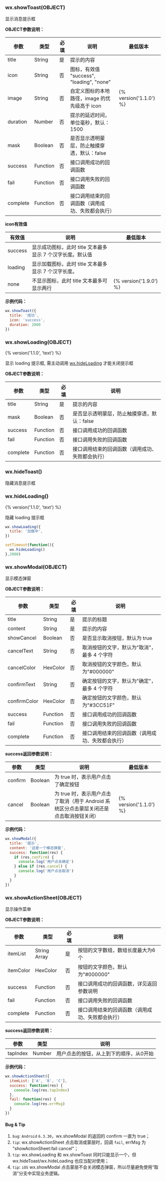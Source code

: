 ### wx.showToast(OBJECT)

显示消息提示框

**OBJECT参数说明：**

| 参数     | 类型     | 必填  | 说明                                            | 最低版本 |
| -------- | -------- | ----- | ----------------------------------------------- | -------- |
| title    | String   | 是    | 提示的内容                                      | |
| icon     | String   | 否    | 图标，有效值 "success", "loading", "none"       | |
| image    | String   | 否    | 自定义图标的本地路径，image 的优先级高于 icon   | {% version('1.1.0') %} |
| duration | Number   | 否    | 提示的延迟时间，单位毫秒，默认：1500            | |
| mask     | Boolean  | 否    | 是否显示透明蒙层，防止触摸穿透，默认：false     | |
| success  | Function | 否    | 接口调用成功的回调函数                          | |
| fail     | Function | 否    | 接口调用失败的回调函数                          | |
| complete | Function | 否    | 接口调用结束的回调函数（调用成功、失败都会执行）| |

**icon有效值**

| 有效值  | 说明                                                       | 最低版本 |
| ------- | ---------------------------------------------------------- | -------- |
| success | 显示成功图标，此时 title 文本最多显示 7 个汉字长度。默认值 |          |
| loading | 显示加载图标，此时 title 文本最多显示 7 个汉字长度。       |          |
| none    | 不显示图标，此时 title 文本最多可显示两行                  | {% version('1.9.0') %} |

**示例代码：**

```javascript
wx.showToast({
  title: '成功',
  icon: 'success',
  duration: 2000
})
```


### wx.showLoading(OBJECT)
{% version('1.1.0', 'text') %}

显示 loading 提示框, 需主动调用 [wx.hideLoading](#wxhideloading) 才能关闭提示框

**OBJECT参数说明：**

| 参数       | 类型       | 必填   | 说明                                       |
| -------- | -------- | ---- | ---------------------------------------- |
| title  | String | 是   | 提示的内容 |
| mask | Boolean | 否 | 是否显示透明蒙层，防止触摸穿透，默认：false |
| success  | Function | 否    | 接口调用成功的回调函数              |
| fail     | Function | 否    | 接口调用失败的回调函数              |
| complete | Function | 否    | 接口调用结束的回调函数（调用成功、失败都会执行） |


### wx.hideToast()
隐藏消息提示框

### wx.hideLoading()
{% version('1.1.0', 'text') %}

隐藏 loading 提示框

```javascript
wx.showLoading({
  title: '加载中',
})

setTimeout(function(){
  wx.hideLoading()
},2000)
```

### wx.showModal(OBJECT)

​显示模态弹窗

**OBJECT参数说明：**

| 参数       | 类型       | 必填   | 说明                                       |
| -------- | -------- | ---- | ---------------------------------------- |
| title  | String | 是   | 提示的标题 |
| content     | String | 是    | 提示的内容                       |
| showCancel     | Boolean | 否    | 是否显示取消按钮，默认为 true |
| cancelText | String | 否    | 取消按钮的文字，默认为"取消"，最多 4 个字符            |
| cancelColor | HexColor | 否    | 取消按钮的文字颜色，默认为"#000000"           |
| confirmText  | String | 否    | 确定按钮的文字，默认为"确定"，最多 4 个字符                |
| confirmColor  | HexColor | 否    | 确定按钮的文字颜色，默认为"#3CC51F"              |
| success  | Function | 否    | 接口调用成功的回调函数          |
| fail     | Function | 否    | 接口调用失败的回调函数              |
| complete | Function | 否    | 接口调用结束的回调函数（调用成功、失败都会执行） |

**success返回参数说明：**

| 参数 | 类型 | 说明 | 最低版本 |
| ----- | ------ | ------ | ----- |
| confirm | Boolean | 为 true 时，表示用户点击了确定按钮 | |
| cancel | Boolean | 为 true 时，表示用户点击了取消（用于 Android 系统区分点击蒙层关闭还是点击取消按钮关闭）| {% version('1.1.0') %} |

**示例代码：**

```javascript
wx.showModal({
  title: '提示',
  content: '这是一个模态弹窗',
  success: function(res) {
    if (res.confirm) {
      console.log('用户点击确定')
    } else if (res.cancel) {
      console.log('用户点击取消')
    }
  }
})
```

### wx.showActionSheet(OBJECT)

​显示操作菜单

**OBJECT参数说明：**

| 参数       | 类型       | 必填   | 说明                                       |
| -------- | -------- | ---- | ---------------------------------------- |
| itemList  | String Array| 是   | 按钮的文字数组，数组长度最大为6个 |
| itemColor     | HexColor  | 否    | 按钮的文字颜色，默认为"#000000"                       |
| success  | Function | 否    | 接口调用成功的回调函数，详见返回参数说明            |
| fail     | Function | 否    | 接口调用失败的回调函数              |
| complete | Function | 否    | 接口调用结束的回调函数（调用成功、失败都会执行） |

**success返回参数说明：**

| 参数 | 类型 | 说明 |
| ----- | ------ | ----- |
| tapIndex | Number | 用户点击的按钮，从上到下的顺序，从0开始 |

**示例代码：**

```javascript
wx.showActionSheet({
  itemList: ['A', 'B', 'C'],
  success: function(res) {
    console.log(res.tapIndex)
  },
  fail: function(res) {
    console.log(res.errMsg)
  }
})
```

#### Bug & Tip

1. `bug`: `Android` `6.3.30`，wx.showModal 的返回的 confirm 一直为 true；
1. `tip`: wx.showActionSheet 点击取消或蒙层时，回调 `fail`, errMsg 为 "showActionSheet:fail cancel"；
1. `tip`: wx.showLoading 和 wx.showToast 同时只能显示一个，但 wx.hideToast/wx.hideLoading 也应当配对使用；
1. `tip`: `iOS`  wx.showModal 点击蒙层不会关闭模态弹窗，所以尽量避免使用“取消”分支中实现业务逻辑。
